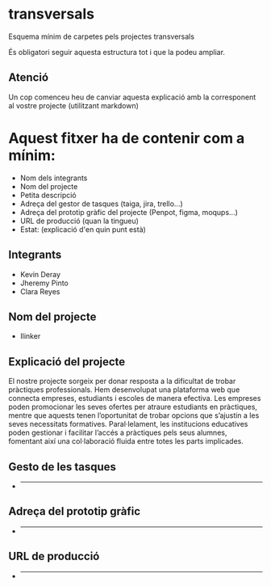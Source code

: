 # transversals
Esquema mínim de carpetes pels projectes transversals

És obligatori seguir aquesta estructura tot i que la podeu ampliar.

## Atenció
Un cop comenceu heu de canviar aquesta explicació amb la corresponent al vostre projecte (utilitzant markdown)

# Aquest fitxer ha de contenir com a mínim:
 * Nom dels integrants
 * Nom del projecte
 * Petita descripció
 * Adreça del gestor de tasques (taiga, jira, trello...)
 * Adreça del prototip gràfic del projecte (Penpot, figma, moqups...)
 * URL de producció (quan la tingueu)
 * Estat: (explicació d'en quin punt està)

## Integrants 
* Kevin Deray
* Jheremy Pinto
* Clara Reyes

## Nom del projecte
* Ilinker

## Explicació del projecte
El nostre projecte sorgeix per donar resposta a la dificultat de trobar pràctiques professionals. Hem desenvolupat una plataforma web que connecta empreses, estudiants i escoles de manera efectiva. Les empreses poden promocionar les seves ofertes per atraure estudiants en pràctiques, mentre que aquests tenen l’oportunitat de trobar opcions que s’ajustin a les seves necessitats formatives. Paral·lelament, les institucions educatives poden gestionar i facilitar l’accés a pràctiques pels seus alumnes, fomentant així una col·laboració fluida entre totes les parts implicades.

## Gesto de les tasques
* ------------

## Adreça del prototip gràfic
* --------

## URL de producció 
* ------------